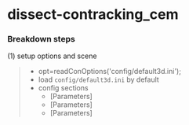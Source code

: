 # dissect-contracking_cem

### Breakdown steps
(1) setup options and scene
> - opt=readConOptions('config/default3d.ini');
> - load `config/default3d.ini` by default
> - config sections
>   - [Parameters]
>   - [Parameters]
>   - [Parameters]
